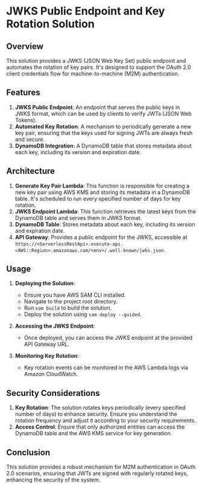 # JWKS Public Endpoint and Key Rotation Solution

## Overview

This solution provides a JWKS (JSON Web Key Set) public endpoint and automates the rotation of key pairs. It's designed to support the OAuth 2.0 client credentials flow for machine-to-machine (M2M) authentication.

## Features

1. **JWKS Public Endpoint**: An endpoint that serves the public keys in JWKS format, which can be used by clients to verify JWTs (JSON Web Tokens).
2. **Automated Key Rotation**: A mechanism to periodically generate a new key pair, ensuring that the keys used for signing JWTs are always fresh and secure.
3. **DynamoDB Integration**: A DynamoDB table that stores metadata about each key, including its version and expiration date.

## Architecture

1. **Generate Key Pair Lambda**: This function is responsible for creating a new key pair using AWS KMS and storing its metadata in a DynamoDB table. It's scheduled to run every specified number of days for key rotation.
2. **JWKS Endpoint Lambda**: This function retrieves the latest keys from the DynamoDB table and serves them in JWKS format.
3. **DynamoDB Table**: Stores metadata about each key, including its version and expiration date.
4. **API Gateway**: Provides a public endpoint for the JWKS, accessible at `https://<ServerlessRestApi>.execute-api.<AWS::Region>.amazonaws.com/<env>/.well-known/jwks.json`.

## Usage

1. **Deploying the Solution**:
   - Ensure you have AWS SAM CLI installed.
   - Navigate to the project root directory.
   - Run `sam build` to build the solution.
   - Deploy the solution using `sam deploy --guided`.

2. **Accessing the JWKS Endpoint**:
   - Once deployed, you can access the JWKS endpoint at the provided API Gateway URL.

3. **Monitoring Key Rotation**:
   - Key rotation events can be monitored in the AWS Lambda logs via Amazon CloudWatch.

## Security Considerations

1. **Key Rotation**: The solution rotates keys periodically (every specified number of days) to enhance security. Ensure you understand the rotation frequency and adjust it according to your security requirements.
2. **Access Control**: Ensure that only authorized entities can access the DynamoDB table and the AWS KMS service for key generation.

## Conclusion

This solution provides a robust mechanism for M2M authentication in OAuth 2.0 scenarios, ensuring that JWTs are signed with regularly rotated keys, enhancing the security of the system.
